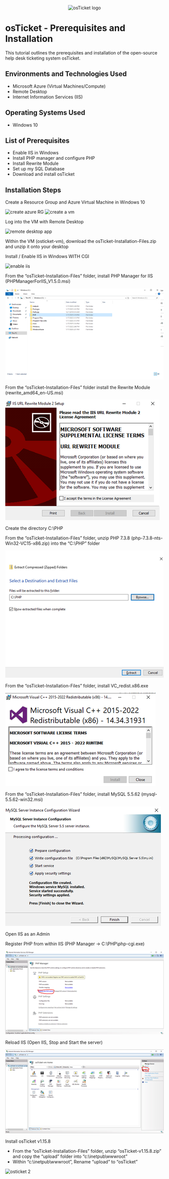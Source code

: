<p align="center">
<img src="https://i.imgur.com/Clzj7Xs.png" alt="osTicket logo"/>
</p>

<h1>osTicket - Prerequisites and Installation</h1>
This tutorial outlines the prerequisites and installation of the open-source help desk ticketing system osTicket.<br />


<h2>Environments and Technologies Used</h2>

- Microsoft Azure (Virtual Machines/Compute)
- Remote Desktop
- Internet Information Services (IIS)

<h2>Operating Systems Used </h2>

- Windows 10</b> 

<h2>List of Prerequisites</h2>

- Enable IIS in Windows
- Install PHP manager and configure PHP
- Install Rewrite Module
- Set up my SQL Database
- Download and install osTicket

<h2>Installation Steps</h2>
<p>Create a Resource Group and Azure Virtual Machine in Windows 10</p>

![create azure RG](https://github.com/user-attachments/assets/2af1bbf4-6957-4041-8690-9cd60d33d4be)
![create a vm](https://github.com/user-attachments/assets/ec5cc559-6415-4d6f-9c19-e4ebef557a53)

<p>Log into the VM with Remote Desktop</p>

![remote desktop app](https://github.com/user-attachments/assets/cacde265-bfa1-4ed7-a057-df1e2617c8df)

<p>Within the VM (osticket-vm), download the osTicket-Installation-Files.zip and unzip it onto your desktop </p>
<p>Install / Enable IIS in Windows WITH CGI </p>

![enable iis](https://github.com/user-attachments/assets/60d570aa-3fe4-4044-b72e-24f53f198e06)

<p>From the “osTicket-Installation-Files” folder, install PHP Manager for IIS (PHPManagerForIIS_V1.5.0.msi)</p>
<img src="php directory 1.png" />

<p>From the “osTicket-Installation-Files” folder install the Rewrite Module (rewrite_amd64_en-US.msi) 
</p>
<img src="rewirte module.png" />

<p>Create the directory C:\PHP</p>
<p>From the “osTicket-Installation-Files” folder, unzip PHP 7.3.8 (php-7.3.8-nts-Win32-VC15-x86.zip) into the “C:\PHP” folder</p>
<img src="php directory 2.png" />

<p>From the “osTicket-Installation-Files” folder, install VC_redist.x86.exe</p>
<img src="vc_redist.png" />

<p>From the “osTicket-Installation-Files” folder, install MySQL 5.5.62 (mysql-5.5.62-win32.msi) </p>
<img src="mysql.png" />

<p>Open IIS as an Admin</p>
<p>Register PHP from within IIS (PHP Manager -> C:\PHP\php-cgi.exe)</p>
<img src="register php 1.png" />

<p>Reload IIS (Open IIS, Stop and Start the server)</p>
<img src="reload iis.png" />

<p>Install osTicket v1.15.8
  
- From the “osTicket-Installation-Files” folder, unzip “osTicket-v1.15.8.zip” and copy the “upload” folder into “c:\inetpub\wwwroot”
- Within “c:\inetpub\wwwroot”, Rename “upload” to “osTicket”
</p>

![osticket 2](https://github.com/user-attachments/assets/309af62b-d9a1-4518-866a-5a8604093a95)












<br />
